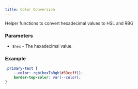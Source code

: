 ```yaml
---
title: Color Conversion
---
```


Helper functions to convert hexadecimal values to HSL and RBG

###  Parameters
- `$hex` - The hexadecimal value.

### Example

```scss
.primary-text {
    --color: rgb(hexToRgb(#33ccff));
    border-top-color: var(--color);
}
```